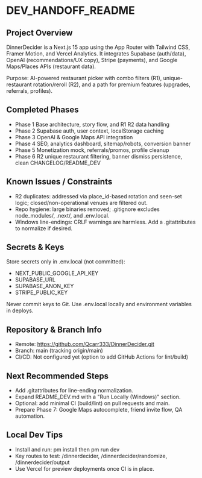 ﻿# DEV_HANDOFF_README

##  Project Overview

DinnerDecider is a Next.js 15 app using the App Router with Tailwind CSS, Framer Motion, and Vercel Analytics. It integrates Supabase (auth/data), OpenAI (recommendations/UX copy), Stripe (payments), and Google Maps/Places APIs (restaurant data).

Purpose: AI-powered restaurant picker with combo filters (R1), unique-restaurant rotation/reroll (R2), and a path for premium features (upgrades, referrals, profiles).

##  Completed Phases

- Phase 1  Base architecture, story flow, and R1  R2 data handling
- Phase 2  Supabase auth, user context, localStorage caching
- Phase 3  OpenAI & Google Maps API integration
- Phase 4  SEO, analytics dashboard, sitemap/robots, conversion banner
- Phase 5  Monetization mock, referrals/promos, profile cleanup
- Phase 6  R2 unique restaurant filtering, banner dismiss persistence, clean CHANGELOG/README_DEV

##  Known Issues / Constraints

- R2 duplicates: addressed via place_id-based rotation and seen-set logic; closed/non-operational venues are filtered out.
- Repo hygiene: large binaries removed; .gitignore excludes node_modules/, .next/, and .env.local.
- Windows line-endings: CRLF warnings are harmless. Add a .gitattributes to normalize if desired.

##  Secrets & Keys

Store secrets only in .env.local (not committed):
- NEXT_PUBLIC_GOOGLE_API_KEY
- SUPABASE_URL
- SUPABASE_ANON_KEY
- STRIPE_PUBLIC_KEY

Never commit keys to Git. Use .env.local locally and environment variables in deploys.

##  Repository & Branch Info

- Remote: https://github.com/Qcarr333/DinnerDecider.git
- Branch: main (tracking origin/main)
- CI/CD: Not configured yet (option to add GitHub Actions for lint/build)

##  Next Recommended Steps

- Add .gitattributes for line-ending normalization.
- Expand README_DEV.md with a "Run Locally (Windows)" section.
- Optional: add minimal CI (build/lint) on pull requests and main.
- Prepare Phase 7: Google Maps autocomplete, friend invite flow, QA automation.

##  Local Dev Tips

- Install and run: 
pm install then 
pm run dev
- Key routes to test: /dinnerdecider, /dinnerdecider/randomize, /dinnerdecider/output
- Use Vercel for preview deployments once CI is in place.


